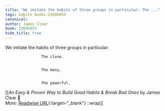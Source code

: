 ```yaml
---
title: "We imitate the habits of three groups in particular: The ..."
tags: habits books-22695053
canonical: 
author: James Clear
book: 22695053
hide_title: true
---
```


We imitate the habits of three groups in particular:
			
				
					The close.
				
				
					The many.
				
				
					The powerful.


[[<cite>_An Easy & Proven Way to Build Good Habits & Break Bad Ones_</cite> by James Clear 📕<br>
_More_: [Readwise URL](https://readwise.io/open/446271374){:target="_blank"}
::wrap]]